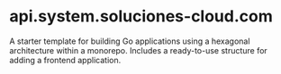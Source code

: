 # api.system.soluciones-cloud.com
A starter template for building Go applications using a hexagonal architecture within a monorepo. Includes a ready-to-use structure for adding a frontend application.
